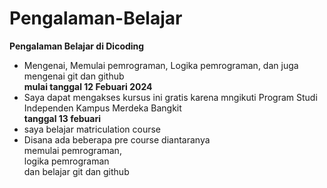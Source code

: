 # Pengalaman-Belajar

**Pengalaman Belajar di Dicoding** 
* Mengenai, Memulai pemrograman, Logika pemrograman, dan juga mengenai git dan github
<br>**mulai tanggal 12 Febuari 2024**
* Saya dapat mengakses kursus ini gratis karena mngikuti Program Studi Independen Kampus Merdeka Bangkit
<br>**tanggal 13 febuari**
* saya belajar matriculation course
* Disana ada beberapa pre course diantaranya <br> memulai pemrograman,<br> logika pemrograman <br> dan belajar git dan github
